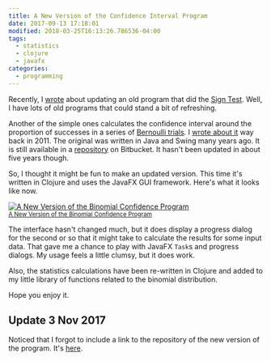 ```yaml
---
title: A New Version of the Confidence Interval Program
date: 2017-09-13 17:18:01
modified: 2018-03-25T16:13:26.786536-04:00
tags:
  - statistics
  - clojure
  - javafx
categories:
  - programming
---
```


Recently, I [wrote](http://yo-dave.com/2017/08/31/2017-08-31-an-updated-sign-test-program/) about updating an old program that did the [Sign Test](https://en.wikipedia.org/wiki/Sign_test). Well, I have lots of old programs that could stand a bit of refreshing.

Another of the simple ones calculates the confidence interval around the proportion of successes in a series of [Bernoulli trials](https://en.wikipedia.org/wiki/Bernoulli_trial). I [wrote about it](http://yo-dave.com/2011/06/14/2011-06-14-binomial-confidence-intervals-binomconf/) way back in 2011. The original was written in Java and Swing many years ago. It is still available in a [repository](https://bitbucket.org/David_Clark/binomconf) on Bitbucket. It hasn't been updated in about five years though.

So, I thought it might be fun to make an updated version. This time it's written in Clojure and uses the JavaFX GUI framework. Here's what it looks like now.

[![A New Version of the Binomial Confidence Program](/static/img/2017-09-13-new-confidence-limit-program.PNG "A New Version of the Binomial Confidence Program")<br><small>A New Version of the Binomial Confidence Program</small>](/static/img/2017-09-13-new-confidence-limit-program.PNG)

The interface hasn't changed much, but it does display a progress dialog for the second or so that it might take to calculate the results for some input data. That gave me a chance to play with JavaFX `Task`s and progress dialogs. My usage feels a little clumsy, but it does work.

Also, the statistics calculations have been re-written in Clojure and added to my little library of functions related to the binomial distribution.

Hope you enjoy it.

## Update 3 Nov 2017 ##

Noticed that I forgot to include a link to the repository of the new version of the program. It's [here](https://bitbucket.org/David_Clark/binomial-conf).